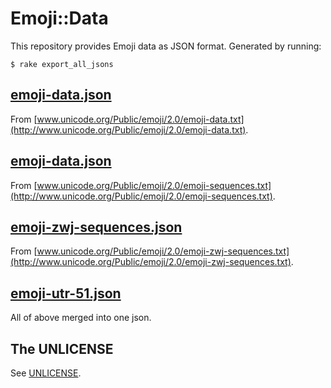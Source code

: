 # Emoji::Data

This repository provides Emoji data as JSON format. Generated by running:

```
$ rake export_all_jsons
```

## [emoji-data.json](output/emoji-data.json)

From [www.unicode.org/Public/emoji/2.0/emoji-data.txt](http://www.unicode.org/Public/emoji/2.0/emoji-data.txt).

## [emoji-data.json](output/emoji-sequences.json)

From [www.unicode.org/Public/emoji/2.0/emoji-sequences.txt](http://www.unicode.org/Public/emoji/2.0/emoji-sequences.txt).

## [emoji-zwj-sequences.json](output/emoji-zwj-sequences.json)

From [www.unicode.org/Public/emoji/2.0/emoji-zwj-sequences.txt](http://www.unicode.org/Public/emoji/2.0/emoji-zwj-sequences.txt).

## [emoji-utr-51.json](output/emoji-utr-51.json)

All of above merged into one json.

## The UNLICENSE

See [UNLICENSE](/UNLICENSE).
